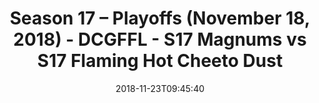 ---
title: Season 17 – Playoffs (November 18, 2018) - DCGFFL - S17 Magnums vs S17 Flaming
  Hot Cheeto Dust
teams-score:
- team: _teams/s17-gold.md
  score:
- team: _teams/s17-orange.md
  score: 13
mvp: D. Wilson (Gold), P. Tobin (Orange)
game-ball: AJ Reust (Gold), L. Pratt (Orange)
sportsperson: AJ Reust (Gold), A. Livingstone (Orange)
season: 17
week: 9
date: '2018-11-23T09:45:40'
pageid: season-17-playoffs-november-18-2018-6692-vs-6698
---